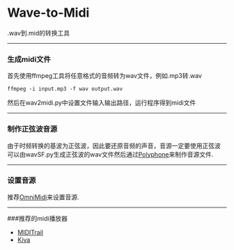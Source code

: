 # Wave-to-Midi
.wav到.mid的转换工具

***

### 生成midi文件
首先使用ffmpeg工具将任意格式的音频转为wav文件，例如.mp3转.wav
```
ffmpeg -i input.mp3 -f wav output.wav
```
然后在wav2midi.py中设置文件输入输出路径，运行程序得到midi文件

***

### 制作正弦波音源
由于时频转换的基波为正弦波，因此要还原音频的声音，音源一定要使用正弦波  
可以由wavSF.py生成正弦波的wav文件然后通过[Polyphone](https://www.polyphone-soundfonts.com/)来制作音源文件.

***

### 设置音源
推荐[OmniMidi](https://github.com/KeppySoftware/OmniMIDI/releases)来设置音源.

***

###推荐的midi播放器
- [MIDITrail](http://miditrail.osdn.jp/Windows/MANUAL.en.html)
- [Kiva](https://github.com/arduano/Kiva)
